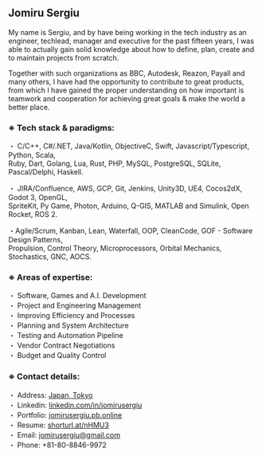## Jomiru Sergiu
My name is Sergiu, and by have being working in the tech industry as an engineer, techlead, manager and executive for the past fifteen years, I was able to actually gain solid knowledge about how to define, plan, create and to maintain projects from scratch.

Together with such organizations as BBC, Autodesk, Reazon, Payall and many others, I have had the opportunity to contribute to great products, from which I have gained the proper understanding on how important is teamwork and cooperation for achieving great goals & make the world a better place.

### ※ Tech stack & paradigms:
・ C/C++, C#/.NET, Java/Kotlin, ObjectiveC, 
Swift, Javascript/Typescript, Python, Scala,<br />
Ruby, Dart, Golang, Lua, Rust, PHP, MySQL, 
PostgreSQL, SQLite, Pascal/Delphi, Haskell.


・ JIRA/Confluence, AWS, GCP, Git, Jenkins, 
Unity3D, UE4, Cocos2dX, Godot 3, OpenGL,<br />
SpriteKit, Py Game, Photon, Arduino, Q-GIS,
MATLAB and Simulink, Open Rocket, ROS 2.


・Agile/Scrum, Kanban, Lean, Waterfall, OOP,
CleanCode, GOF - Software Design Patterns,<br />
Propulsion, Control Theory, Microprocessors,
Orbital Mechanics, Stochastics, GNC, AOCS.


### ※ Areas of expertise:

・ Software, Games and A.I. Development<br />
・ Project and Engineering Management<br />
・ Improving Efficiency and Processes<br />
・ Planning and System Architecture<br />
・ Testing and Automation Pipeline<br />
・ Vendor Contract Negotiations<br />
・ Budget and Quality Control<br />

### ※ Contact details:
・ Address: [Japan, Tokyo](https://www.google.com/maps/@35.6577349,139.8613669,3a,75y,331.62h,97.17t/data=!3m6!1e1!3m4!1sH_0vRhdEg8S0SidBRaGLpA!2e0!7i16384!8i8192)<br />
・ Linkedin: [linkedin.com/in/jomirusergiu](https://linkedin.com/in/jomirusergiu)<br />
・ Portfolio: [jomirusergiu.pb.online](https://jomirusergiu.pb.online)<br />
・ Resume: [shorturl.at/nHMU3](https://shorturl.at/nHMU3)<br />
・ Email: jomirusergiu@gmail.com<br />
・ Phone: +81-80-8846-9972<br />

<!--
**jomirusergiu/jomirusergiu** is a ✨ _special_ ✨ repository because its `README.md` (this file) appears on your GitHub profile.

Here are some ideas to get you started:

- 🔭 I’m currently working on ...
- 🌱 I’m currently learning ...
- 👯 I’m looking to collaborate on ...
- 🤔 I’m looking for help with ...
- 💬 Ask me about ...
- 📫 How to reach me: ...
- 😄 Pronouns: ...
- ⚡ Fun fact: ...
-->
